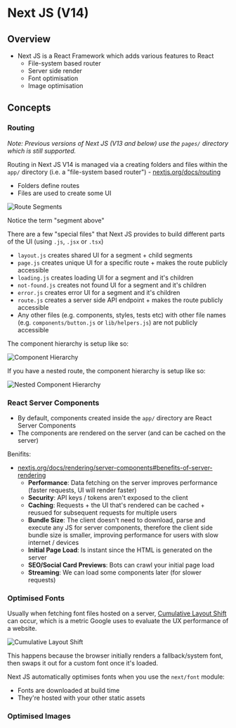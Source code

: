 # Next JS (V14)

## Overview

- Next JS is a React Framework which adds various features to React
  - File-system based router
  - Server side render
  - Font optimisation
  - Image optimisation

## Concepts

### Routing

_Note: Previous versions of Next JS (V13 and below) use the `pages/` directory which is still supported._

Routing in Next JS V14 is managed via a creating folders and files within the `app/` directory (i.e. a "file-system based router") - [nextjs.org/docs/routing](https://nextjs.org/docs/app/building-your-application/routing)
  - Folders define routes
  - Files are used to create some UI

![Route Segments](https://nextjs.org/_next/image?url=%2Fdocs%2Flight%2Froute-segments-to-path-segments.png&w=1920&q=75&dpl=dpl_D8FSJkm5fGY8PYCjNmfLdsHxEyk8)

Notice the term "segment above"

There are a few "special files" that Next JS provides to build different parts of the UI (using `.js`, `.jsx` or `.tsx`)
  - `layout.js` creates shared UI for a segment + child segments
  - `page.js` creates unique UI for a specific route + makes the route publicly accessible
  - `loading.js` creates loading UI for a segment and it's children
  - `not-found.js` creates not found UI for a segment and it's children
  - `error.js` creates error UI for a segment and it's children
  - `route.js` creates a server side API endpoint + makes the route publicly accessible
  - Any other files (e.g. components, styles, tests etc) with other file names (e.g. `components/button.js` or `lib/helpers.js`) are not publicly accessible

The component hierarchy is setup like so:

![Component Hierarchy](https://nextjs.org/_next/image?url=%2Fdocs%2Flight%2Ffile-conventions-component-hierarchy.png&w=1920&q=75&dpl=dpl_D8FSJkm5fGY8PYCjNmfLdsHxEyk8)

If you have a nested route, the component hierarchy is setup like so:

![Nested Component Hierarchy](https://nextjs.org/_next/image?url=%2Fdocs%2Flight%2Fnested-file-conventions-component-hierarchy.png&w=1920&q=75&dpl=dpl_D8FSJkm5fGY8PYCjNmfLdsHxEyk8)

### React Server Components

- By default, components created inside the `app/` directory are React Server Components
- The components are rendered on the server (and can be cached on the server)

Benifits:
- [nextjs.org/docs/rendering/server-components#benefits-of-server-rendering](https://nextjs.org/docs/app/building-your-application/rendering/server-components#benefits-of-server-rendering)
  - **Performance**: Data fetching on the server improves performance (faster requests, UI will render faster)
  - **Security**: API keys / tokens aren't exposed to the client
  - **Caching**: Requests + the UI that's rendered can be cached + reusued for subsequent requests for multiple users
  - **Bundle Size**: The client doesn't need to download, parse and execute any JS for server components, therefore the client side bundle size is smaller, improving performance for users with slow internet / devices
  - **Initial Page Load**: Is instant since the HTML is generated on the server
  - **SEO/Social Card Previews**: Bots can crawl your initial page load
  - **Streaming**: We can load some components later (for slower requests)

### Optimised Fonts

Usually when fetching font files hosted on a server, [Cumulative Layout Shift](https://web.dev/articles/cls) can occur, which is a metric Google uses to evaluate the UX performance of a website.

![Cumulative Layout Shift](https://nextjs.org/_next/image?url=%2Flearn%2Flight%2Ffont-layout-shift.png&w=3840&q=75&dpl=dpl_HodmRRocPAANM5iMuN2bWfH9kFAK)

This happens because the browser initially renders a fallback/system font, then swaps it out for a custom font once it's loaded.

Next JS automatically optimises fonts when you use the `next/font` module:
- Fonts are downloaded at build time
- They're hosted with your other static assets

### Optimised Images